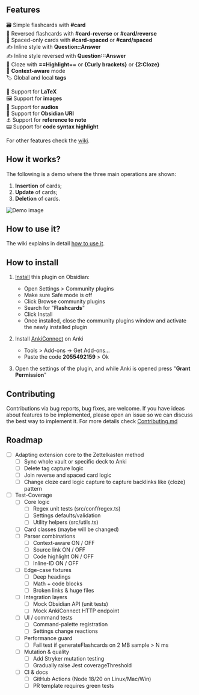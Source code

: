 
## Features

🗃️ Simple flashcards with **#card**  
🎴 Reversed flashcards with **#card-reverse** or **#card/reverse**  
📅 Spaced-only cards with **#card-spaced** or **#card/spaced**  
✍️ Inline style with **Question::Answer**  
✍️ Inline style reversed with **Question:::Answer**  
📃 Cloze with **==Highlight==** or **{Curly brackets}** or  **{2:Cloze}**   
🧠 **Context-aware** mode  
🏷️ Global and local **tags**  

🔢 Support for **LaTeX**  
🖼️ Support for **images**  
🎤 Support for **audios**   
🔗 Support for **Obsidian URI**  
⚓ Support for **reference to note**  
📟 Support for **code syntax highlight**

For other features check the [wiki](https://github.com/reuseman/flashcards-obsidian/wiki).

## How it works?

The following is a demo where the three main operations are shown:

1. **Insertion** of cards;
2. **Update** of cards;
3. **Deletion** of cards.

![Demo image](docs/demo.gif)

## How to use it?

The wiki explains in detail [how to use it](https://github.com/reuseman/flashcards-obsidian/wiki).

## How to install

1. [Install](obsidian://show-plugin?id=flashcards-obsidian) this plugin on Obsidian:

   - Open Settings > Community plugins
   - Make sure Safe mode is off
   - Click Browse community plugins
   - Search for "**Flashcards**"
   - Click Install
   - Once installed, close the community plugins window and activate the newly installed plugin

2. Install [AnkiConnect](https://ankiweb.net/shared/info/2055492159) on Anki
   - Tools > Add-ons -> Get Add-ons...
   - Paste the code **2055492159** > Ok

3. Open the settings of the plugin, and while Anki is opened press "**Grant Permission**"

## Contributing
Contributions via bug reports, bug fixes, are welcome. If you have ideas about features to be implemented, please open an issue so we can discuss the best way to implement it. For more details check [Contributing.md](docs/CONTRIBUTING.md)

## Roadmap
- [ ] Adapting extension core to the Zettelkasten method
   - [ ] Sync whole vault or specific deck to Anki
   - [ ] Delete tag capture logic
   - [ ] Join reverse and spaced card logic
   - [ ] Change cloze card logic capture to capture backlinks like {cloze} pattern
- [ ] Test-Coverage
   - [ ] Core logic
      - [ ] Regex unit tests (src/conf/regex.ts)
      - [ ] Settings defaults/validation
      - [ ] Utility helpers (src/utils.ts)
   - [ ] Card classes (maybe will be changed)
   - [ ] Parser combinations
      - [ ] Context-aware ON / OFF
      - [ ] Source link ON / OFF
      - [ ] Code highlight ON / OFF
      - [ ] Inline-ID ON / OFF
   - [ ] Edge-case fixtures
      - [ ] Deep headings
      - [ ] Math + code blocks
      - [ ] Broken links & huge files
   - [ ] Integration layers
      - [ ] Mock Obsidian API (unit tests)
      - [ ] Mock AnkiConnect HTTP endpoint
   - [ ] UI / command tests
      - [ ] Command-palette registration
      - [ ] Settings change reactions
   - [ ] Performance guard
      - [ ] Fail test if generateFlashcards on 2 MB sample > N ms
   - [ ] Mutation & quality
      - [ ] Add Stryker mutation testing
      - [ ] Gradually raise Jest coverageThreshold
   - [ ] CI & docs
      - [ ] GitHub Actions (Node 18/20 on Linux/Mac/Win)
      - [ ] PR template requires green tests
